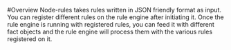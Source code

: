 #Overview
Node-rules takes rules written in JSON friendly format as input. You can register different rules on the rule engine after initiating it. Once the rule engine is running with registered rules, you can feed it with different fact objects and the rule engine will process them with the various rules registered on it.

 
